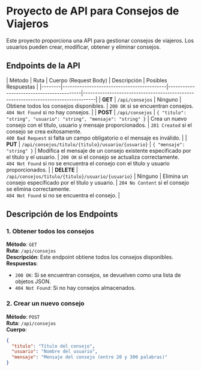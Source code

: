 # Proyecto de API para Consejos de Viajeros

Este proyecto proporciona una API para gestionar consejos de viajeros. Los usuarios pueden crear, modificar, obtener y eliminar consejos.

## Endpoints de la API

| Método | Ruta                                      | Cuerpo (Request Body)                    | Descripción                 | Posibles Respuestas                                 |
|--------|-------------------------------------------|------------------------------------------|-----------------------------------------------------------------------------------|
| **GET**    | `/api/consejos`                           | Ninguno                                  | Obtiene todos los consejos disponibles.                                                                                                                            | `200 OK` si se encuentran consejos. <br> `404 Not Found` si no hay consejos. |
| **POST**   | `/api/consejos`                           | `{ "titulo": "string", "usuario": "string", "mensaje": "string" }` | Crea un nuevo consejo con el título, usuario y mensaje proporcionados.                                                                                           | `201 Created` si el consejo se crea exitosamente. <br> `400 Bad Request` si falta un campo obligatorio o el mensaje es inválido. |
| **PUT**    | `/api/consejos/titulo/{titulo}/usuario/{usuario}` | `{ "mensaje": "string" }`                | Modifica el mensaje de un consejo existente especificado por el título y el usuario.                                                                            | `200 OK` si el consejo se actualiza correctamente. <br> `404 Not Found` si no se encuentra el consejo con el título y usuario proporcionados. |
| **DELETE** | `/api/consejos/titulo/{titulo}/usuario/{usuario}` | Ninguno                                  | Elimina un consejo especificado por el título y usuario.                                                                                                        | `204 No Content` si el consejo se elimina correctamente. <br> `404 Not Found` si no se encuentra el consejo. |

## Descripción de los Endpoints

### 1. Obtener todos los consejos

**Método**: `GET`  
**Ruta**: `/api/consejos`  
**Descripción**: Este endpoint obtiene todos los consejos disponibles.  
**Respuestas**:
- `200 OK`: Si se encuentran consejos, se devuelven como una lista de objetos JSON.
- `404 Not Found`: Si no hay consejos almacenados.

### 2. Crear un nuevo consejo

**Método**: `POST`  
**Ruta**: `/api/consejos`  
**Cuerpo**:
```json
{
  "titulo": "Título del consejo",
  "usuario": "Nombre del usuario",
  "mensaje": "Mensaje del consejo (entre 20 y 300 palabras)"
}

